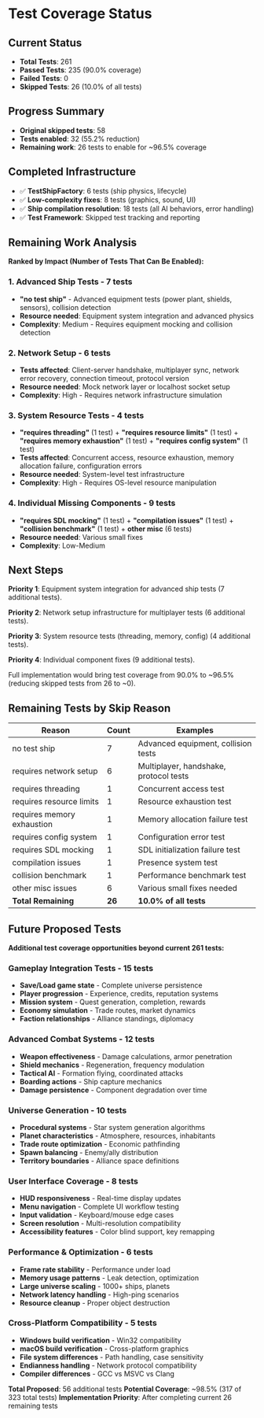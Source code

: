 # Test Coverage Status

## Current Status
- **Total Tests**: 261
- **Passed Tests**: 235 (90.0% coverage)
- **Failed Tests**: 0
- **Skipped Tests**: 26 (10.0% of all tests)

## Progress Summary
- **Original skipped tests**: 58
- **Tests enabled**: 32 (55.2% reduction)
- **Remaining work**: 26 tests to enable for ~96.5% coverage

## Completed Infrastructure

- ✅ **TestShipFactory**: 6 tests (ship physics, lifecycle)
- ✅ **Low-complexity fixes**: 8 tests (graphics, sound, UI)
- ✅ **Ship compilation resolution**: 18 tests (all AI behaviors, error handling)
- ✅ **Test Framework**: Skipped test tracking and reporting

## Remaining Work Analysis

**Ranked by Impact (Number of Tests That Can Be Enabled):**

### 1. **Advanced Ship Tests** - 7 tests
- **"no test ship"** - Advanced equipment tests (power plant, shields, sensors), collision detection
- **Resource needed**: Equipment system integration and advanced physics
- **Complexity**: Medium - Requires equipment mocking and collision detection

### 2. **Network Setup** - 6 tests
- **Tests affected**: Client-server handshake, multiplayer sync, network error recovery, connection timeout, protocol version
- **Resource needed**: Mock network layer or localhost socket setup
- **Complexity**: High - Requires network infrastructure simulation

### 3. **System Resource Tests** - 4 tests
- **"requires threading"** (1 test) + **"requires resource limits"** (1 test) + **"requires memory exhaustion"** (1 test) + **"requires config system"** (1 test)
- **Tests affected**: Concurrent access, resource exhaustion, memory allocation failure, configuration errors
- **Resource needed**: System-level test infrastructure
- **Complexity**: High - Requires OS-level resource manipulation

### 4. **Individual Missing Components** - 9 tests
- **"requires SDL mocking"** (1 test) + **"compilation issues"** (1 test) + **"collision benchmark"** (1 test) + **other misc** (6 tests)
- **Resource needed**: Various small fixes
- **Complexity**: Low-Medium

## Next Steps

**Priority 1**: Equipment system integration for advanced ship tests (7 additional tests).

**Priority 2**: Network setup infrastructure for multiplayer tests (6 additional tests).

**Priority 3**: System resource tests (threading, memory, config) (4 additional tests).

**Priority 4**: Individual component fixes (9 additional tests).

Full implementation would bring test coverage from 90.0% to ~96.5% (reducing skipped tests from 26 to ~0).

## Remaining Tests by Skip Reason

| Reason | Count | Examples |
|--------|-------|-----------|
| no test ship | 7 | Advanced equipment, collision tests |
| requires network setup | 6 | Multiplayer, handshake, protocol tests |
| requires threading | 1 | Concurrent access test |
| requires resource limits | 1 | Resource exhaustion test |
| requires memory exhaustion | 1 | Memory allocation failure test |
| requires config system | 1 | Configuration error test |
| requires SDL mocking | 1 | SDL initialization failure test |
| compilation issues | 1 | Presence system test |
| collision benchmark | 1 | Performance benchmark test |
| other misc issues | 6 | Various small fixes needed |
| **Total Remaining** | **26** | **10.0% of all tests** |

## Future Proposed Tests

**Additional test coverage opportunities beyond current 261 tests:**

### **Gameplay Integration Tests** - 15 tests
- **Save/Load game state** - Complete universe persistence
- **Player progression** - Experience, credits, reputation systems
- **Mission system** - Quest generation, completion, rewards
- **Economy simulation** - Trade routes, market dynamics
- **Faction relationships** - Alliance standings, diplomacy

### **Advanced Combat Systems** - 12 tests
- **Weapon effectiveness** - Damage calculations, armor penetration
- **Shield mechanics** - Regeneration, frequency modulation
- **Tactical AI** - Formation flying, coordinated attacks
- **Boarding actions** - Ship capture mechanics
- **Damage persistence** - Component degradation over time

### **Universe Generation** - 10 tests
- **Procedural systems** - Star system generation algorithms
- **Planet characteristics** - Atmosphere, resources, inhabitants
- **Trade route optimization** - Economic pathfinding
- **Spawn balancing** - Enemy/ally distribution
- **Territory boundaries** - Alliance space definitions

### **User Interface Coverage** - 8 tests
- **HUD responsiveness** - Real-time display updates
- **Menu navigation** - Complete UI workflow testing
- **Input validation** - Keyboard/mouse edge cases
- **Screen resolution** - Multi-resolution compatibility
- **Accessibility features** - Color blind support, key remapping

### **Performance & Optimization** - 6 tests
- **Frame rate stability** - Performance under load
- **Memory usage patterns** - Leak detection, optimization
- **Large universe scaling** - 1000+ ships, planets
- **Network latency handling** - High-ping scenarios
- **Resource cleanup** - Proper object destruction

### **Cross-Platform Compatibility** - 5 tests
- **Windows build verification** - Win32 compatibility
- **macOS build verification** - Cross-platform graphics
- **File system differences** - Path handling, case sensitivity
- **Endianness handling** - Network protocol compatibility
- **Compiler differences** - GCC vs MSVC vs Clang

**Total Proposed**: 56 additional tests
**Potential Coverage**: ~98.5% (317 of 323 total tests)
**Implementation Priority**: After completing current 26 remaining tests